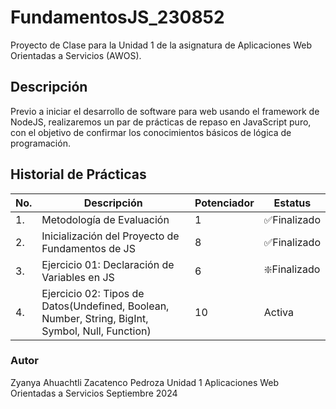 # FundamentosJS_230852
Proyecto de Clase para la Unidad 1 de la asignatura de Aplicaciones Web Orientadas a Servicios (AWOS).


## Descripción

Previo a iniciar el desarrollo de software para web usando el framework de NodeJS, realizaremos un par de prácticas de repaso en JavaScript puro, con el objetivo de confirmar los conocimientos básicos de lógica de programación.

## Historial de Prácticas

|No.|Descripción|Potenciador|Estatus|
|--|--|--|--|
|1.|Metodología de Evaluación|1|✅Finalizado|
|2.|Inicialización del Proyecto de Fundamentos de JS|8|✅Finalizado|
|3.|Ejercicio 01: Declaración de Variables en JS|6|❇️Finalizado|
|4.|Ejercicio 02: Tipos de Datos(Undefined, Boolean, Number, String, BigInt, Symbol, Null, Function)|10|Activa|


### Autor
Zyanya Ahuachtli Zacatenco Pedroza
Unidad 1
Aplicaciones Web Orientadas a Servicios
Septiembre 2024
